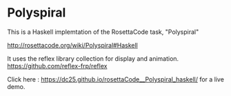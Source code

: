 # Polyspiral

This is a Haskell implemtation of the RosettaCode task, "Polyspiral"

http://rosettacode.org/wiki/Polyspiral#Haskell

It uses the reflex library collection for display and animation.
https://github.com/reflex-frp/reflex

Click here :  https://dc25.github.io/rosettaCode__Polyspiral_haskell/ for a live demo.
